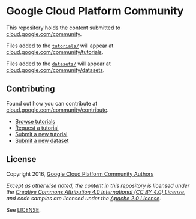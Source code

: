 # Google Cloud Platform Community

This repository holds the content submitted to
[cloud.google.com/community][community].

Files added to the [`tutorials/`][folder] will appear at
[cloud.google.com/community/tutorials][tutorials].

Files added to the [`datasets/`][folder2] will appear at
[cloud.google.com/community/datasets][datasets].

## Contributing

Found out how you can contribute at
[cloud.google.com/community/contribute][contribute].

* [Browse tutorials][tutorials]
* [Request a tutorial][request]
* [Submit a new tutorial][submit]
* [Submit a new dataset][submit2]

## License

Copyright 2016, [Google Cloud Platform Community Authors][authors]

_Except as otherwise noted, the content in this repository is licensed under the
[Creative Commons Attribution 4.0 International (CC BY 4.0) License][cca], and
code samples are licensed under the [Apache 2.0 License][apache]._

See [LICENSE](https://github.com/GoogleCloudPlatform/community/blob/master/LICENSE.md).

[folder]: https://github.com/GoogleCloudPlatform/community/tree/master/tutorials
[folder2]: https://github.com/GoogleCloudPlatform/community/tree/master/datasets
[community]: https://cloud.google.com/community/
[tutorials]: https://cloud.google.com/community/tutorials/
[datasets]: https://cloud.google.com/community/datasets/
[contribute]: https://cloud.google.com/community/contribute/
[request]: https://github.com/GoogleCloudPlatform/community/issues/new?title=Tutorial%20Request:%20<title>&body=Description%0A%0ATechnical%20Level%0Abeginner%20%7C%20intermediate%20%7C%20advanced%0A%0ALength%0Ashort%20(<%20250%20words)%20%7C%20medium%20(250-500%20words)%20%7C%20long%20(1000%20words+)%0A
[submit]: https://github.com/GoogleCloudPlatform/community/new/master/tutorials
[submit2]: https://github.com/GoogleCloudPlatform/community/new/master/dataset
[cca]: https://creativecommons.org/licenses/by/4.0/
[apache]: http://www.apache.org/licenses/LICENSE-2.0
[authors]: https://github.com/GoogleCloudPlatform/community/blob/master/AUTHORS
